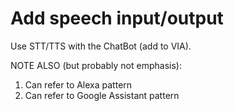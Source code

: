 # Add speech input/output

Use STT/TTS with the ChatBot  \(add to VIA\).



NOTE ALSO \(but probably not emphasis\):

1. Can refer to Alexa pattern
2. Can refer to Google Assistant pattern

